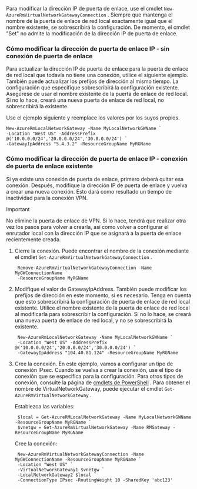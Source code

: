 Para modificar la dirección IP de puerta de enlace, use el cmdlet `New-AzureRmVirtualNetworkGatewayConnection` . Siempre que mantenga el nombre de la puerta de enlace de red local exactamente igual que el nombre existente, se sobrescribirá la configuración. De momento, el cmdlet "Set" no admite la modificación de la dirección IP de puerta de enlace.

### <a name="a-namegwipnoconnectionahow-to-modify-the-gateway-ip-address-no-gateway-connection"></a><a name="gwipnoconnection"></a>Cómo modificar la dirección de puerta de enlace IP - sin conexión de puerta de enlace
Para actualizar la dirección IP de puerta de enlace para la puerta de enlace de red local que todavía no tiene una conexión, utilice el siguiente ejemplo. También puede actualizar los prefijos de dirección al mismo tiempo. La configuración que especifique sobrescribirá la configuración existente. Asegúrese de usar el nombre existente de la puerta de enlace de red local. Si no lo hace, creará una nueva puerta de enlace de red local, no sobrescribirá la existente.

Use el ejemplo siguiente y reemplace los valores por los suyos propios.

    New-AzureRmLocalNetworkGateway -Name MyLocalNetworkGWName `
    -Location "West US" -AddressPrefix @('10.0.0.0/24','20.0.0.0/24','30.0.0.0/24') `
    -GatewayIpAddress "5.4.3.2" -ResourceGroupName MyRGName


### <a name="a-namegwipwithconnectionahow-to-modify-the-gateway-ip-address-existing-gateway-connection"></a><a name="gwipwithconnection"></a>Cómo modificar la dirección de puerta de enlace IP - conexión de puerta de enlace existente
Si ya existe una conexión de puerta de enlace, primero deberá quitar esa conexión. Después, modifique la dirección IP de puerta de enlace y vuelva a crear una nueva conexión. Esto dará como resultado un tiempo de inactividad para la conexión VPN.

> [!IMPORTANT]
> No elimine la puerta de enlace de VPN. Si lo hace, tendrá que realizar otra vez los pasos para volver a crearla, así como volver a configurar el enrutador local con la dirección IP que se asignará a la puerta de enlace recientemente creada.
> 
> 

1. Cierre la conexión. Puede encontrar el nombre de la conexión mediante el cmdlet `Get-AzureRmVirtualNetworkGatewayConnection` .
   
        Remove-AzureRmVirtualNetworkGatewayConnection -Name MyGWConnectionName `
        -ResourceGroupName MyRGName
2. Modifique el valor de GatewayIpAddress. También puede modificar los prefijos de dirección en este momento, si es necesario. Tenga en cuenta que esto sobrescribirá la configuración de puerta de enlace de red local existente. Utilice el nombre existente de la puerta de enlace de red local al modificarla para sobrescribir la configuración. Si no lo hace, se creará una nueva puerta de enlace de red local, y no se sobrescribirá la existente.
   
        New-AzureRmLocalNetworkGateway -Name MyLocalNetworkGWName `
        -Location "West US" -AddressPrefix @('10.0.0.0/24','20.0.0.0/24','30.0.0.0/24') `
        -GatewayIpAddress "104.40.81.124" -ResourceGroupName MyRGName
3. Cree la conexión. En este ejemplo, vamos a configurar un tipo de conexión IPsec. Cuando se vuelva a crear la conexión, use el tipo de conexión que se especifica para la configuración. Para otros tipos de conexión, consulte la página de [cmdlets de PowerShell](https://msdn.microsoft.com/library/mt603611.aspx) .  Para obtener el nombre de VirtualNetworkGateway, puede ejecutar el cmdlet `Get-AzureRmVirtualNetworkGateway` .
   
    Establezca las variables:
   
        $local = Get-AzureRMLocalNetworkGateway -Name MyLocalNetworkGWName -ResourceGroupName MyRGName `
        $vnetgw = Get-AzureRmVirtualNetworkGateway -Name RMGateway -ResourceGroupName MyRGName
   
    Cree la conexión:
   
        New-AzureRmVirtualNetworkGatewayConnection -Name MyGWConnectionName -ResourceGroupName MyRGName `
        -Location "West US" `
        -VirtualNetworkGateway1 $vnetgw `
        -LocalNetworkGateway2 $local `
        -ConnectionType IPsec -RoutingWeight 10 -SharedKey 'abc123'



<!--HONumber=Nov16_HO2-->


